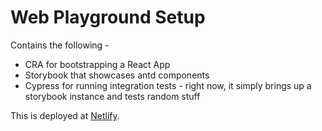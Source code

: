# Web Playground Setup

Contains the following -

- CRA for bootstrapping a React App
- Storybook that showcases antd components
- Cypress for running integration tests - right now, it simply brings
  up a storybook instance and tests random stuff

This is deployed at [Netlify]().
